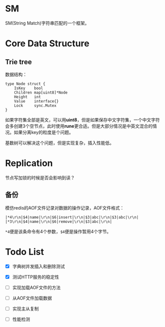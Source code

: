 # SM

SM(String Match)字符串匹配的一个框架。

# Core Data Structure

## Trie tree

数据结构：
```golang
type Node struct {
	IsKey    bool
	Children map[uint8]*Node
	Height   int
	Value    interface{}
	Lock     sync.Mutex
}
```

如果字符集全部是英文，可以用**uint8**，但是如果保存中文字符集，一个中文字符会多创建3个空节点，此时使用**rune**更合适。但是大部分情况是中英文混合的情况。如果分离key的粒度是个问题。

基数树可以解决这个问题，但是实现复杂，插入性能低。

# Replication

节点写加锁的时候是否会影响到读？

## 备份

模仿redis的AOF文件记录对数据的操作记录，AOF文件格式：
```
|*4\r\n|$4|name|\r\n|$6|insert|\r\n|$3|abc|\r\n|$3|abc|\r\n|
|*3\r\n|$4|name|\r\n|$6|remove|\r\n|$3|abc|\r\n|

```

`*4`便是该条命令有4个参数，`$4`便是操作暂用4个字节。

# Todo List

* [x] 字典树并发插入和删除测试
* [x] 测试HTTP服务的稳定性
* [ ] 实现加载AOF文件的方法
* [ ] 从AOF文件加载数据
* [ ] 实现主从复制
* [ ] 性能检测


